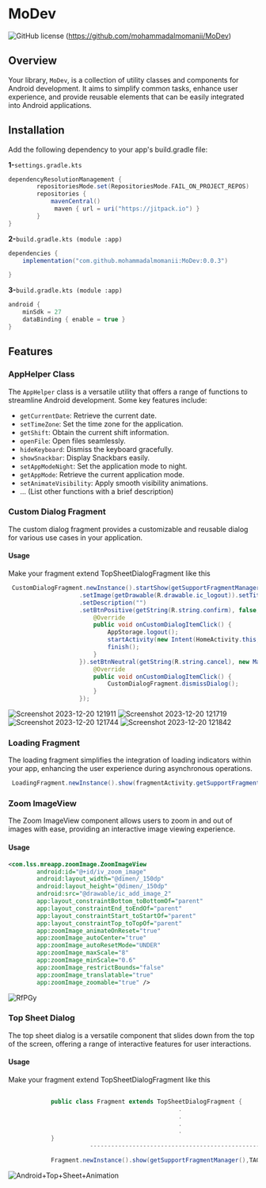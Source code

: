 
# MoDev

![GitHub license](https://img.shields.io/github/license/mohammadalmomanii/MoDev)
(https://github.com/mohammadalmomanii/MoDev)

## Overview

Your library, `MoDev`, is a collection of utility classes and components for Android development. It aims to simplify common tasks, enhance user experience, and provide reusable elements that can be easily integrated into Android applications.

## Installation

Add the following dependency to your app's build.gradle file:

**1-**` settings.gradle.kts `
```gradle
dependencyResolutionManagement {
		repositoriesMode.set(RepositoriesMode.FAIL_ON_PROJECT_REPOS)
		repositories {
			mavenCentral()
			 maven { url = uri("https://jitpack.io") }
		}
}
```
**2-**` build.gradle.kts (module :app) `
```gradle
dependencies {
    implementation("com.github.mohammadalmomanii:MoDev:0.0.3")

}
```

**3-**` build.gradle.kts (module :app) `
```gradle
android {
    minSdk = 27
    dataBinding { enable = true }
}
```






## Features

### AppHelper Class

The `AppHelper` class is a versatile utility that offers a range of functions to streamline Android development. Some key features include:

- `getCurrentDate`: Retrieve the current date.
- `setTimeZone`: Set the time zone for the application.
- `getShift`: Obtain the current shift information.
- `openFile`: Open files seamlessly.
- `hideKeyboard`: Dismiss the keyboard gracefully.
- `showSnackbar`: Display Snackbars easily.
- `setAppModeNight`: Set the application mode to night.
- `getAppMode`: Retrieve the current application mode.
- `setAnimateVisibility`: Apply smooth visibility animations.
- ... (List other functions with a brief description)

### Custom Dialog Fragment

The custom dialog fragment provides a customizable and reusable dialog for various use cases in your application.

#### Usage 

 Make your fragment extend TopSheetDialogFragment like this

```java
 CustomDialogFragment.newInstance().startShow(getSupportFragmentManager())
                    .setImage(getDrawable(R.drawable.ic_logout)).setTitle(getString(R.string.confirm_logout))
                    .setDescription("")
                    .setBtnPositive(getString(R.string.confirm), false, new MainInterface() {
                        @Override
                        public void onCustomDialogItemClick() {
                            AppStorage.logout();
                            startActivity(new Intent(HomeActivity.this, LoginActivity.class));
                            finish();
                        }
                    }).setBtnNeutral(getString(R.string.cancel), new MainInterface() {
                        @Override
                        public void onCustomDialogItemClick() {
                            CustomDialogFragment.dismissDialog();
                        }
                    });
```

![Screenshot 2023-12-20 121911](https://github.com/mohammadalmomanii/MoDev/assets/91605807/0a66c039-8487-42d0-827a-afe95c63b04f)
![Screenshot 2023-12-20 121719](https://github.com/mohammadalmomanii/MoDev/assets/91605807/629affd9-1da4-4086-a764-e178ef688e16)
![Screenshot 2023-12-20 121744](https://github.com/mohammadalmomanii/MoDev/assets/91605807/b2bf378f-6e33-4e83-a9c0-837bad7cca54)
![Screenshot 2023-12-20 121842](https://github.com/mohammadalmomanii/MoDev/assets/91605807/fbba14f3-b2e3-49c5-af70-6d4a178788db)


### Loading Fragment

The loading fragment simplifies the integration of loading indicators within your app, enhancing the user experience during asynchronous operations.

```java
 LoadingFragment.newInstance().show(fragmentActivity.getSupportFragmentManager(), "");
```
       

### Zoom ImageView

The Zoom ImageView component allows users to zoom in and out of images with ease, providing an interactive image viewing experience.

#### Usage 

```xml
<com.lss.mreapp.zoomImage.ZoomImageView
        android:id="@+id/iv_zoom_image"
        android:layout_width="@dimen/_150dp"
        android:layout_height="@dimen/_150dp"
        android:src="@drawable/ic_add_image_2"
        app:layout_constraintBottom_toBottomOf="parent"
        app:layout_constraintEnd_toEndOf="parent"
        app:layout_constraintStart_toStartOf="parent"
        app:layout_constraintTop_toTopOf="parent"
        app:zoomImage_animateOnReset="true"
        app:zoomImage_autoCenter="true"
        app:zoomImage_autoResetMode="UNDER"
        app:zoomImage_maxScale="8"
        app:zoomImage_minScale="0.6"
        app:zoomImage_restrictBounds="false"
        app:zoomImage_translatable="true"
        app:zoomImage_zoomable="true" />
```

![RfPGy](https://github.com/mohammadalmomanii/MoDev/assets/91605807/1197be96-84f3-4ccd-9b88-d396e566c798)



### Top Sheet Dialog
 The top sheet dialog is a versatile component that slides down from the top of the screen, offering a range of interactive features for user 
 interactions.

#### Usage 

 Make your fragment extend TopSheetDialogFragment like this

```java
           
            public class Fragment extends TopSheetDialogFragment {
                                                .
                                                .
                                                .
                                                .
            }
                       --------------------------------------------------------

            Fragment.newInstance().show(getSupportFragmentManager(),TAG);


```

![Android+Top+Sheet+Animation](https://github.com/mohammadalmomanii/MoDev/assets/91605807/9cc74bfb-56d3-4f03-895b-5052a390f668)







